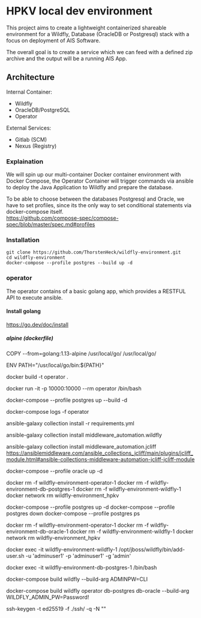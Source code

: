 # HPKV local dev environment

This project aims to create a lightweight containerized shareable environment for a Wildfly, Database (OracleDB or Postgresql) stack with a focus on deployment of AIS Software.

The overall goal is to create a service which we can feed with a defined zip archive and the output will be a running AIS App.

## Architecture

Internal Container:

- Wildfly 
- OracleDB/PostgreSQL 
- Operator

External Services:

- Gitlab (SCM)
- Nexus (Registry)

### Explaination

We will spin up our multi-container Docker container environment with Docker Compose, the Operator Container will trigger commands via ansible to deploy the Java Application to Wildfly and prepare the database.

To be able to choose between the databases Postgresql and Oracle, we have to set profiles, since its the only way to set conditional statements via docker-compose itself.  
https://github.com/compose-spec/compose-spec/blob/master/spec.md#profiles

### Installation

    git clone https://github.com/ThorstenHeck/wildfly-environment.git
    cd wildfly-environment
    docker-compose --profile postgres --build up -d

### operator

The operator contains of a basic golang app, which provides a RESTFUL API to execute ansible.

#### Install golang

https://go.dev/doc/install

##### alpine (dockerfile)

COPY --from=golang:1.13-alpine /usr/local/go/ /usr/local/go/
 
ENV PATH="/usr/local/go/bin:${PATH}"




docker build -t operator .

docker run -it -p 10000:10000 --rm operator /bin/bash

docker-compose --profile postgres up --build -d

docker-compose logs -f operator

ansible-galaxy collection install -r requirements.yml

ansible-galaxy collection install middleware_automation.wildfly

ansible-galaxy collection install middleware_automation.jcliff
https://ansiblemiddleware.com/ansible_collections_jcliff/main/plugins/jcliff_module.html#ansible-collections-middleware-automation-jcliff-jcliff-module




docker-compose --profile oracle up -d

docker rm -f wildfly-environment-operator-1
docker rm -f wildfly-environment-db-postgres-1
docker rm -f wildfly-environment-wildfly-1
docker network rm wildfly-environment_hpkv

docker-compose --profile postgres up -d
docker-compose --profile postgres down
docker-compose --profile postgres ps

docker rm -f wildfly-environment-operator-1
docker rm -f wildfly-environment-db-oracle-1
docker rm -f wildfly-environment-wildfly-1
docker network rm wildfly-environment_hpkv

docker exec -it wildfly-environment-wildfly-1 /opt/jboss/wildfly/bin/add-user.sh -u 'adminuser1' -p 'adminuser1' -g 'admin'

docker exec -it wildfly-environment-db-postgres-1 /bin/bash


docker-compose build wildfly --build-arg ADMINPW=CLI




docker-compose build wildfly operator db-postgres db-oracle --build-arg WILDFLY_ADMIN_PW=Password!


ssh-keygen -t ed25519 -f ./ssh/ -q -N "" 